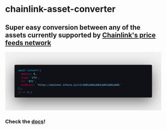 # chainlink-asset-converter

## Super easy conversion between any of the assets currently supported by [Chainlink's price feeds network](https://data.chain.link/)

![Code snippet](assets/code.png)

### Check the [docs](https://pickleyd.github.io/chainlink-asset-converter/)!
